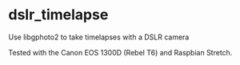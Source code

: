 # dslr_timelapse
Use libgphoto2 to take timelapses with a DSLR camera

Tested with the Canon EOS 1300D (Rebel T6) and Raspbian Stretch.
